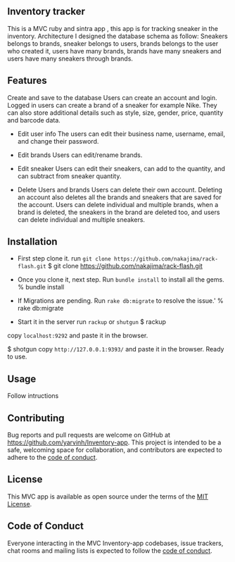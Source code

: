 
## Inventory tracker
This is a MVC ruby and sintra app , this app is for tracking sneaker in the inventory.
Architecture
I designed the database schema as follow: Sneakers belongs to brands, sneaker belongs to users, brands belongs to the user who created it, users have many brands, brands have many sneakers and users have many sneakers through brands.

## Features
Create and save to the database
Users can create an account and login. Logged in users can create a brand of a sneaker for example Nike. They can also store additional details such as style, size, gender, price, quantity and barcode data.

* Edit user info
The users can edit their business name, username, email, and change their password.

* Edit brands
Users can edit/rename brands.

* Edit sneaker
Users can edit their sneakers, can add to the quantity, and can subtract from sneaker quantity.

* Delete Users and brands
Users can delete their own account. Deleting an account also deletes all the brands and sneakers that are saved for the account. Users can delete individual and multiple brands, when a brand is deleted, the sneakers in the brand are deleted too, and users can delete individual and multiple sneakers.

## Installation
* First step
clone it. run `git clone https://github.com/nakajima/rack-flash.git`
$ git clone https://github.com/nakajima/rack-flash.git

* Once you clone it, next step.
Run `bundle install` to install all the gems. 
% bundle install 

* If Migrations are pending. Run `rake db:migrate` to resolve the issue.'
% rake db:migrate  


* Start it in the server
run `rackup` or `shutgun`
$ rackup

copy  `localhost:9292`  and paste it in the browser.

$ shotgun 
copy `http://127.0.0.1:9393/` and paste it in the browser.
Ready to use.



## Usage

Follow intructions



## Contributing

Bug reports and pull requests are welcome on GitHub at https://github.com/yarvinh/Inventory-app. This project is intended to be a safe, welcoming space for collaboration, and contributors are expected to adhere to the [code of conduct](https://github.com/yarvinh/Inventory-app/blob/master/code_of_conduct.md).


## License

This MVC app is available as open source under the terms of the [MIT License](https://opensource.org/licenses/MIT).

## Code of Conduct

Everyone interacting in the MVC Inventory-app codebases, issue trackers, chat rooms and mailing lists is expected to follow the [code of conduct](https://github.com/yarvinh/Inventory-app/blob/master/code_of_conduct.md).
